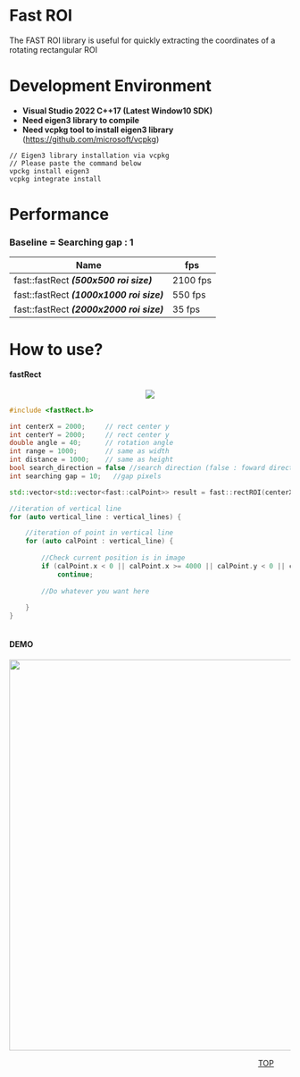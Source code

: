 Fast ROI
=======================
The FAST ROI library is useful for quickly extracting the coordinates of a rotating rectangular ROI

Development Environment
=======================
 - **Visual Studio 2022 C++17 (Latest Window10 SDK)**
 - **Need eigen3 library to compile**
 - **Need vcpkg tool to install eigen3 library** (<a href="https://github.com/microsoft/vcpkg" target="_blank">https://github.com/microsoft/vcpkg</a>)
```
// Eigen3 library installation via vcpkg
// Please paste the command below
vpckg install eigen3
vcpkg integrate install
```
Performance
=======================
### Baseline = Searching gap : 1

|Name|fps|
|------|---|
|fast::fastRect ***(500x500 roi size)***|2100 fps|
|fast::fastRect ***(1000x1000 roi size)***|550 fps|
|fast::fastRect ***(2000x2000 roi size)***|35 fps|

How to use?
=======================
#### fastRect
<center>
<img src="https://raw.githubusercontent.com/gellston/FastROI/main/images/fastRect.png"  style="float:center">
</center>


```cpp
#include <fastRect.h>

int centerX = 2000;     // rect center y
int centerY = 2000;     // rect center y
double angle = 40;      // rotation angle
int range = 1000;       // same as width
int distance = 1000;    // same as height 
bool search_direction = false //search direction (false : foward direction, true : backward direction)
int searching gap = 10;   //gap pixels

std::vector<std::vector<fast::calPoint>> result = fast::rectROI(centerX, centerY, angle, range, distance, false, skip_pixels);

//iteration of vertical line
for (auto vertical_line : vertical_lines) {

    //iteration of point in vertical line
    for (auto calPoint : vertical_line) {
    
        //Check current position is in image
        if (calPoint.x < 0 || calPoint.x >= 4000 || calPoint.y < 0 || calPoint.y >= 4000)
            continue;
    
        //Do whatever you want here
        
    }
}
		
```

#### DEMO
<center>
<img src="https://github.com/gellston/FastROI/blob/main/images/fastRect_rotation.gif?raw=true" width=700 style="float:center">
</center>


<div style="text-align: right; margin-right:30px;"> 

[TOP](#fast-roi) 


